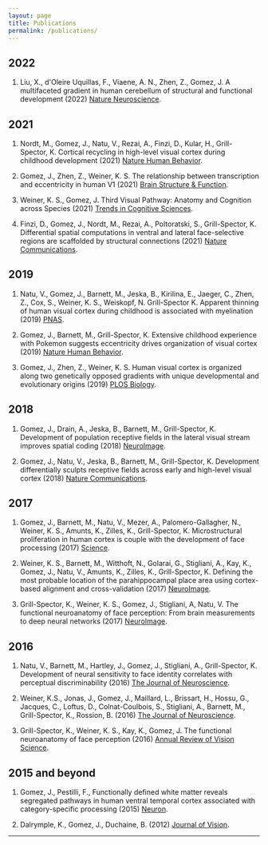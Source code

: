 ```yaml
---
layout: page
title: Publications
permalink: /publications/
---
```


## 2022

1. Liu, X., d'Oleire Uquillas, F., Viaene, A. N., Zhen, Z., Gomez, J. A multifaceted gradient in human cerebellum of structural and functional development (2022) <a href="https://t.co/NHfeBy5T0y" target="_blank">Nature Neuroscience</a>.

## 2021

1. Nordt, M., Gomez, J., Natu, V., Rezai, A., Finzi, D., Kular, H., Grill-Spector, K. Cortical recycling in high-level visual cortex during childhood development (2021) <a href="https://drive.google.com/file/d/1HKFRkb1ez3Jy7u2dIr57NQOPTsuH3ldv/view?usp=sharing" target="_blank">Nature Human Behavior</a>.

1. Gomez, J., Zhen, Z., Weiner, K. S. The relationship between transcription and eccentricity in human V1 (2021) <a href="https://link.springer.com/article/10.1007%2Fs00429-021-02387-5" target="_blank">Brain Structure & Function</a>.

1. Weiner, K. S., Gomez, J. Third Visual Pathway: Anatomy and Cognition across Species (2021) <a href="https://drive.google.com/file/d/17rRjxGjUMXfvZwoW6az86sauuHQxwm2R/view?usp=sharing" target="_blank">Trends in Cognitive Sciences</a>.

1. Finzi, D., Gomez, J., Nordt, M., Rezai, A., Poltoratski, S., Grill-Spector, K. Differential spatial computations in ventral and lateral face-selective regions are scaffolded by structural connections (2021) <a href="https://drive.google.com/file/d/1ZEnTiAcZ0bPIEPrFb1ONZYph2mraIDue/view?usp=sharing" target="_blank">Nature Communications</a>.

## 2019

1. Natu, V., Gomez, J., Barnett, M., Jeska, B., Kirilina, E., Jaeger, C., Zhen, Z., Cox, S., Weiner, K. S., Weiskopf, N. Grill-Spector K. Apparent thinning of human visual cortex during childhood is associated with myelination (2019) <a href="https://drive.google.com/file/d/1kI8pZUG4G7UhMxEpfgWB24N6E9dlo4qL/view?usp=sharing" target="_blank">PNAS</a>.

1. Gomez, J., Barnett, M., Grill-Spector, K. Extensive childhood experience with Pokemon suggests eccentricity drives organization of visual cortex (2019) <a href="https://drive.google.com/file/d/1oZxNbh9dzekzhL9PY7XQjgrtuemzJJW0/view?usp=sharing" target="_blank">Nature Human Behavior</a>.

1. Gomez, J., Zhen, Z., Weiner, K. S. Human visual cortex is organized along two genetically opposed gradients with unique developmental and evolutionary origins (2019) <a href="https://drive.google.com/file/d/18dDbQ-hJhKG-hXTS8_5r7DEipBRbo-i-/view?usp=sharing" target="_blank">PLOS Biology</a>.

## 2018

1. Gomez, J., Drain, A., Jeska, B., Barnett, M., Grill-Spector, K. Development of population receptive fields in the lateral visual stream improves spatial coding (2018) <a href="https://drive.google.com/file/d/14114RVmfkeeWywj7MvS_Lx7mrWYkO5Q2/view?usp=sharing" target="_blank">NeuroImage</a>.

1. Gomez, J., Natu, V., Jeska, B., Barnett, M., Grill-Spector, K. Development differentially sculpts receptive fields across early and high-level visual cortex (2018) <a href="https://drive.google.com/file/d/1B3IqmpYmWoj1aH73Q1xQk9DV2YlVvAgk/view?usp=sharing" target="_blank">Nature Communications</a>.

## 2017

1. Gomez, J., Barnett, M., Natu, V., Mezer, A., Palomero-Gallagher, N., Weiner, K. S., Amunts, K., Zilles, K., Grill-Spector, K. Microstructural proliferation in human cortex is couple with the development of face processing (2017) <a href="https://drive.google.com/file/d/1WKaGc760vOR93_iN8wsTaqIOP5wdbmP0/view?usp=sharing" target="_blank">Science</a>.

1. Weiner, K. S., Barnett, M., Witthoft, N., Golarai, G., Stigliani, A., Kay, K., Gomez, J., Natu, V., Amunts, K., Zilles, K., Grill-Spector, K. Defining the most probable location of the parahippocampal place area using cortex-based alignment and cross-validation (2017) <a href="https://drive.google.com/file/d/1xVBjvcyoz_FuIWIN_CtH3ZZIt4MuSIig/view?usp=sharing" target="_blank">NeuroImage</a>.

1. Grill-Spector, K., Weiner, K. S., Gomez, J., Stigliani, A, Natu, V. The functional neuroanatomy of face perception: From brain measurements to deep neural networks (2017) <a href="https://drive.google.com/file/d/1IIoQV5uE_zLHLRxnb4Kl1HNbHChFinYL/view?usp=sharing" target="_blank">NeuroImage</a>.

## 2016

1. Natu, V., Barnett, M., Hartley, J., Gomez, J., Stigliani, A., Grill-Spector, K. Development of neural sensitivity to face identity correlates with perceptual discriminability (2016) <a href="https://drive.google.com/file/d/1B5hTrFKbfP7sHlTutIWc6D9eEkTgJE4x/view?usp=sharing" target="_blank">The Journal of Neuroscience</a>.

1. Weiner, K.S., Jonas, J., Gomez, J., Maillard, L., Brissart, H., Hossu, G., Jacques, C., Loftus, D., Colnat-Coulbois, S., Stigliani, A., Barnett, M., Grill-Spector, K., Rossion, B. (2016) <a href="https://drive.google.com/file/d/1K6HMQkOnqC-BDAz_PvpZ6jP8BKt4rj4L/view?usp=sharing" target="_blank">The Journal of Neuroscience</a>.

1. Grill-Spector, K., Weiner, K. S., Kay, K., Gomez, J. The functional neuroanatomy of face perception (2016) <a href="https://drive.google.com/file/d/1GBu2fdMWvl798RnuR5Vo2JJzcFW2iw6X/view?usp=sharing" target="_blank">Annual Review of Vision Science</a>.

## 2015 and beyond

1. Gomez, J., Pestilli, F., Functionally defined white matter reveals segregated pathways in human ventral temporal cortex associated with category-specific processing (2015) <a href="https://drive.google.com/file/d/1yA9a31SQhAJxJoGOVD-QX4jkKTWS8GzJ/view?usp=sharing" target="_blank">Neuron</a>.

1. Dalrymple, K., Gomez, J., Duchaine, B. (2012) <a href="https://www.researchgate.net/publication/270630908_CFMT-Kids_A_new_test_of_face_memory_for_children" target="_blank">Journal of Vision</a>.

***

